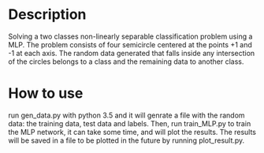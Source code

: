 # Description
Solving a two classes non-linearly separable classification problem using a MLP. The problem consists of four semicircle centered at the points +1 and -1 at each axis. The random data generated that falls inside any intersection of the circles belongs to a class and the remaining data to another class.

# How to use
run gen_data.py with python 3.5 and it will genrate a file with the random data: the training data, test data and labels. Then, run train_MLP.py to train the MLP network, it can take some time, and will plot the results. The results will be saved in a file to be plotted in the future by running plot_result.py.
